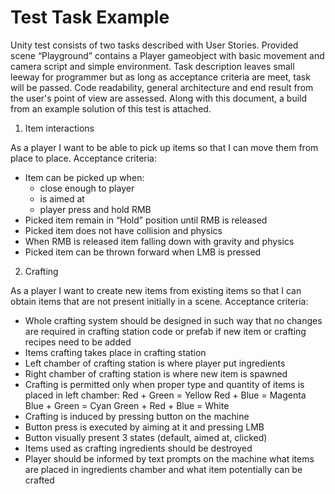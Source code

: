 # Test Task Example

Unity test consists of two tasks described with User Stories. 
Provided scene “Playground” contains a Player gameobject with basic movement and camera script and simple environment. 
Task description leaves small leeway for programmer but as long as acceptance criteria are meet, task will be passed. 
Code readability, general architecture and end result from the user's point of view are assessed. 
Along with this document, a build from an example solution of this test is attached.

1. Item interactions

As a player I want to be able to pick up items so that I can move them from place to place.
Acceptance criteria:
- Item can be picked up when:
	- close enough to player
	- is aimed at
	- player press and hold RMB
- Picked item remain in “Hold” position until RMB is released
- Picked item does not have collision and physics
- When RMB is released item falling down with gravity and physics
- Picked item can be thrown forward when LMB is pressed


2. Crafting

As a player I want to create new items from existing items so that I can obtain items that are not present initially in a scene.
Acceptance criteria:
- Whole crafting system should be designed in such way that no changes are required in crafting station code or prefab if new item or crafting recipes need to be added
- Items crafting takes place in crafting station
- Left chamber of crafting station is where player put ingredients
- Right chamber of crafting station is where new item is spawned
- Crafting is permitted only when proper type and quantity of items is placed in left chamber:
		Red + Green = Yellow
		Red + Blue = Magenta
		Blue + Green = Cyan
		Green + Red + Blue = White
- Crafting is induced by pressing button on the machine
- Button press is executed by aiming at it and pressing LMB
- Button visually present 3 states (default, aimed at, clicked)
- Items used as crafting ingredients should be destroyed
- Player should be informed by text prompts on the machine what items are placed in ingredients chamber and what item potentially can be crafted
